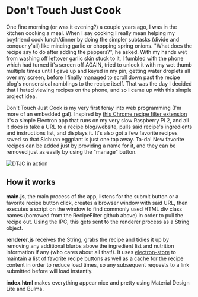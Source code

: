 # Don't Touch Just Cook
One fine morning (or was it evening?) a couple years ago, I was in the kitchen cooking a meal. When I say cooking I really mean helping my boyfriend cook lunch/dinner by doing the simpler subtasks (divide and conquer y'all) like mincing garlic or chopping spring onions. "What does the recipe say to do after adding the peppers?", he asked. With my hands wet from washing off leftover garlic skin stuck to it, I fumbled with the phone which had turned it's screen off AGAIN, tried to unlock it with my wet thumb multiple times until I gave up and keyed in my pin, getting water droplets all over my screen, before I finally managed to scroll down past the recipe blog's nonsensical ramblings to the recipe itself. That was the day I decided that I hated viewing recipes on the phone, and so I came up with this simple project idea.

Don't Touch Just Cook is my very first foray into web programming (I'm more of an embedded gal). Inspired by [this Chrome recipe filter extension](https://github.com/sean-public/RecipeFilter) It's a simple Electron app that runs on my very slow Raspberry Pi 2, and all it does is take a URL to a recipe blog/website, pulls said recipe's ingredients and instructions list, and displays it. It's also got a few favorite recipes saved so that Sichuan eggplant is just one tap away. Ta-da! New favorite recipes can be added just by providing a name for it, and they can be removed just as easily by using the "manage" button.

![DTJC in action](https://media.giphy.com/media/L3tWf6kYbY6NM73qEA/giphy.gif)

## How it works
**main.js**, the main process of the app, listens for the submit button or a favorite recipe button click, creates a browser window with said URL, then executes a script on the window to find commonly used HTML div class names (borrowed from the RecipeFilter github above) in order to pull the recipe out. Using the IPC, this gets sent to the renderer process as a String object. 

**renderer.js** receives the String, grabs the recipe and tidies it up by removing any additional blurbs above the ingredient list and nutrition information if any (who cares about all that!). It uses [electron-store](https://github.com/sindresorhus/electron-store) to maintain a list of favorite recipe buttons as well as a cache for the recipe content in order to reduce load times, so any subsequent requests to a link submitted before will load instantly. 

**index.html** makes everything appear nice and pretty using Material Design Lite and Bulma.
